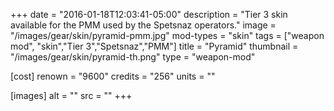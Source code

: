 +++
date = "2016-01-18T12:03:41-05:00"
description = "Tier 3 skin available for the PMM used by the Spetsnaz operators."
image = "/images/gear/skin/pyramid-pmm.jpg"
mod-types = "skin"
tags = ["weapon mod", "skin","Tier 3","Spetsnaz","PMM"]
title = "Pyramid"
thumbnail = "/images/gear/skin/pyramid-th.png"
type = "weapon-mod"

[cost]
  renown = "9600"
  credits = "256"
  units = ""

[images]
  alt = ""
  src = ""
+++
